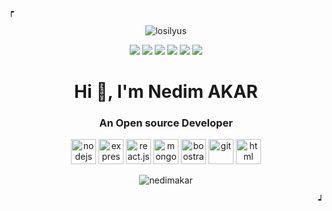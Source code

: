 
<p align="left">┍ </p>
<p align="center"> <img src="https://komarev.com/ghpvc/?username=jack5341&label=Profile%20views&color=0e75b6&style=flat" alt="losilyus" /> </p>
<p align="center">
<a href="mailto:nedim.akar53411?subject=[GitHub]%20🔥%20Prise%20de%20contact&body=Bonjour%20Stan%2C%0A%0AJe%20viens%20vers%20toi%20aujourd%27hui%20apr%C3%A8s%20avoir%20vu%20ton%20profil%20GitHub%20pour%20..."><img src="https://img.shields.io/badge/g‑mail-D14836.svg?style=for-the-badge&logo=GMail&logoColor=white"/></a>
<a href="https://www.facebook.com/nedim.akar.9822" target="_blank"><img src="https://img.shields.io/badge/facebook-0586f0.svg?style=for-the-badge&logo=facebook&logoColor=white"/></a>
  <a href="linkedin.com/in/nedim-akar-9a4982189/" target="_blank"><img src="https://img.shields.io/badge/linkedin-0077B5.svg?style=for-the-badge&logo=linkedin&logoColor=white"/></a>
  <a href="https://twitter.com/0jack5341" target="_blank"><img src="https://img.shields.io/badge/twitter-1DA1F2.svg?style=for-the-badge&logo=twitter&logoColor=white"/></a>
  <a href="https://steamcommunity.com/id/jack5341" target="_blank"><img src="https://img.shields.io/badge/Steam-171a21.svg?style=for-the-badge&logo=steam"/></a>
    <a href="https://open.spotify.com/user/c0fk9u5rl5t70j643k3la0swo?si=8ta-JhcDRWaXWKu1ii3yFg" target="_blank"><img src="https://img.shields.io/badge/Spotify-069c3b.svg?style=for-the-badge&logo=spotify"/></a>
</p>
<h1 align="center">Hi 👋, I'm Nedim AKAR</h1>
<h3 align="center">An Open source Developer</h3>

<p align="center">
	<img src="https://cdn.icon-icons.com/icons2/2415/PNG/512/nodejs_original_wordmark_logo_icon_146412.png" alt="nodejs" width="40">
	<img src="https://cdn.icon-icons.com/icons2/2699/PNG/512/expressjs_logo_icon_169186.png" alt="express.js" width="40">
	<img src="https://cdn.icon-icons.com/icons2/2415/PNG/512/react_original_wordmark_logo_icon_146375.png" alt="react.js" width="40">
	<img src="https://cdn.icon-icons.com/icons2/2415/PNG/512/mongodb_original_wordmark_logo_icon_146425.png" alt="mongodb" width="40">
	<img src="https://cdn.icon-icons.com/icons2/2415/PNG/512/bootstrap_plain_wordmark_logo_icon_146620.png" alt="boostrap" width="40">
	<img src="https://cdn.icon-icons.com/icons2/2107/PNG/512/file_type_git_icon_130581.png" alt="git" width="40">
	<img src="https://cdn.icon-icons.com/icons2/2107/PNG/512/file_type_html_icon_130541.png" alt="html" width="40">	
</p>

<p align="center"><img align="center" src="https://github-readme-stats.vercel.app/api?username=jack5341&show_icons=true&theme=tokyonight" alt="nedimakar" /></p>

<p align="right">┙</p>

